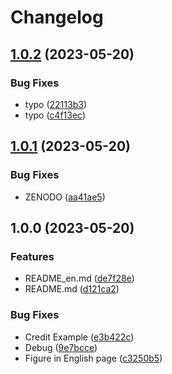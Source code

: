 # Changelog

## [1.0.2](https://github.com/biopackathon/BioPCoC/compare/v1.0.1...v1.0.2) (2023-05-20)


### Bug Fixes

* typo ([22113b3](https://github.com/biopackathon/BioPCoC/commit/22113b3ba0e52fc55328ff3eaf747be0b328cd72))
* typo ([c4f13ec](https://github.com/biopackathon/BioPCoC/commit/c4f13ec35011813dbf30a29d9772ada814bc7f0b))

## [1.0.1](https://github.com/biopackathon/BioPCoC/compare/v1.0.0...v1.0.1) (2023-05-20)


### Bug Fixes

* ZENODO ([aa41ae5](https://github.com/biopackathon/BioPCoC/commit/aa41ae5986eef224c7ce56f13c9b6a424804e985))

## 1.0.0 (2023-05-20)


### Features

* README_en.md ([de7f28e](https://github.com/biopackathon/BioPCoC/commit/de7f28e88aff366466b3f206a6e02a2d79836013))
* README.md ([d121ca2](https://github.com/biopackathon/BioPCoC/commit/d121ca227afb88961a95499f2830dfa5fd450b01))


### Bug Fixes

* Credit Example ([e3b422c](https://github.com/biopackathon/BioPCoC/commit/e3b422c5ed8204845ec0ce458ffd9ab8c6b6cb38))
* Debug ([9e7bcce](https://github.com/biopackathon/BioPCoC/commit/9e7bccef06647c684350a31078bb90201ebf1070))
* Figure in English page ([c3250b5](https://github.com/biopackathon/BioPCoC/commit/c3250b5e57d9ad49c6609cb5343e218762561dc3))
